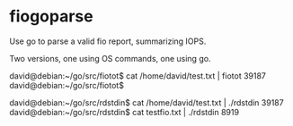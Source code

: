 # fiogoparse
Use go to parse a valid fio report, summarizing IOPS.

Two versions, one using OS commands, one using go.

david@debian:~/go/src/fiotot$ cat /home/david/test.txt | fiotot
39187
david@debian:~/go/src/fiotot$ 
 

david@debian:~/go/src/rdstdin$ cat /home/david/test.txt | ./rdstdin
39187
david@debian:~/go/src/rdstdin$ cat testfio.txt | ./rdstdin
8919

